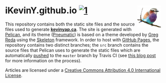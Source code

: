 # iKevinY.github.io [![1]][2] <img align="right" width=76 src="content/extra/readme-avatar.png?raw=true"/>

This repository contains both the static site files and the source files used
to generate **[kevinyap.ca][kevinyap.ca]**. The site is generated with
[Pelican][pelican], and its theme ([Pneumatic][pneumatic]) is based on a theme
developed by [Greg Reda][greg-reda] using the [Skeleton][skeleton] framework.
In order to host with [GitHub Pages][gh-pages], the repository contains two
distinct branches; the `src` branch contains the source files that Pelican
uses to generate the static files which are automatically [pushed][deploy] to
the `master` branch by Travis CI (see [this blog post][travis-article] for
more information on the process).

Articles are licensed under a [Creative Commons Attribution 4.0 International License][cc-by-4.0].

[1]: http://img.shields.io/travis/iKevinY/iKevinY.github.io/src.svg?style=flat "Build Status"
[2]: https://travis-ci.org/iKevinY/iKevinY.github.io

[kevinyap.ca]: http://kevinyap.ca
[pelican]: http://getpelican.com
[pneumatic]: https://github.com/iKevinY/pneumatic
[greg-reda]: http://www.gregreda.com
[skeleton]: http://www.getskeleton.com
[gh-pages]: http://pages.github.com
[deploy]: https://github.com/iKevinY/iKevinY.github.io/blob/src/deploy.sh#L35
[travis-article]: http://kevinyap.ca/2014/06/deploying-pelican-sites-using-travis-ci/
[cc-by-4.0]: http://creativecommons.org/licenses/by/4.0/
